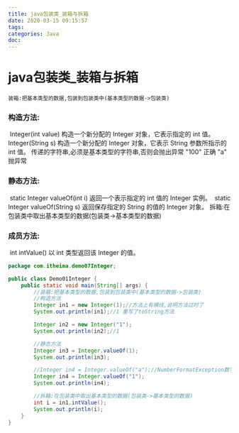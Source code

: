 ```yaml
---
title: java包装类_装箱与拆箱
date: 2020-03-15 09:15:57
tags:
categories: Java
doc:
---
```


# java包装类_装箱与拆箱


    装箱:把基本类型的数据,包装到包装类中(基本类型的数据->包装类)

###         构造方法:

​            Integer(int value) 构造一个新分配的 Integer 对象，它表示指定的 int 值。
​            Integer(String s) 构造一个新分配的 Integer 对象，它表示 String 参数所指示的 int 值。
​                传递的字符串,必须是基本类型的字符串,否则会抛出异常 "100" 正确  "a" 抛异常

###         静态方法:

​            static Integer valueOf(int i) 返回一个表示指定的 int 值的 Integer 实例。
​            static Integer valueOf(String s) 返回保存指定的 String 的值的 Integer 对象。
​    拆箱:在包装类中取出基本类型的数据(包装类->基本类型的数据)

###         成员方法:

​            int intValue() 以 int 类型返回该 Integer 的值。


```java
package com.itheima.demo07Integer;

public class Demo01Integer {
    public static void main(String[] args) {
        //装箱:把基本类型的数据,包装到包装类中(基本类型的数据->包装类)
        //构造方法
        Integer in1 = new Integer(1);//方法上有横线,说明方法过时了
        System.out.println(in1);//1 重写了toString方法

        Integer in2 = new Integer("1");
        System.out.println(in2);//1

        //静态方法
        Integer in3 = Integer.valueOf(1);
        System.out.println(in3);

        //Integer in4 = Integer.valueOf("a");//NumberFormatException数字格式化异常
        Integer in4 = Integer.valueOf("1");
        System.out.println(in4);

        //拆箱:在包装类中取出基本类型的数据(包装类->基本类型的数据)
        int i = in1.intValue();
        System.out.println(i);
    }
}

```

